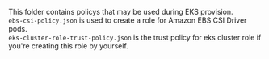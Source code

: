 This folder contains policys that may be used during EKS provision.\
`ebs-csi-policy.json` is used to create a role for Amazon EBS CSI Driver pods.\
`eks-cluster-role-trust-policy.json` is the trust policy for eks cluster role if you're creating this role by yourself.